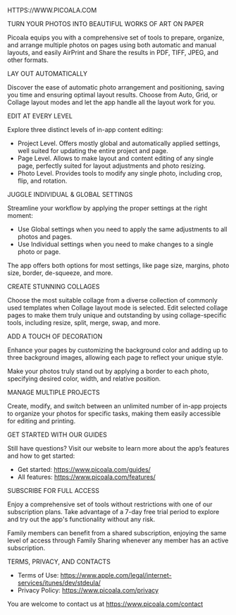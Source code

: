 HTTPS://WWW.PICOALA.COM

TURN YOUR PHOTOS INTO BEAUTIFUL WORKS OF ART ON PAPER

Picoala equips you with a comprehensive set of tools to prepare, organize, and arrange multiple photos on pages using both automatic and manual layouts, and easily AirPrint and Share the results in PDF, TIFF, JPEG, and other formats.

LAY OUT AUTOMATICALLY

Discover the ease of automatic photo arrangement and positioning, saving you time and ensuring optimal layout results. Choose from Auto, Grid, or Collage layout modes and let the app handle all the layout work for you.

EDIT AT EVERY LEVEL

Explore three distinct levels of in-app content editing:
- Project Level. Offers mostly global and automatically applied settings, well suited for updating the entire project and page.
- Page Level. Allows to make layout and content editing of any single page, perfectly suited for layout adjustments and photo resizing.
- Photo Level. Provides tools to modify any single photo, including crop, flip, and rotation.

JUGGLE INDIVIDUAL & GLOBAL SETTINGS

Streamline your workflow by applying the proper settings at the right moment:
- Use Global settings when you need to apply the same adjustments to all photos and pages.
- Use Individual settings when you need to make changes to a single photo or page.

The app offers both options for most settings, like page size, margins, photo size, border, de-squeeze, and more.

CREATE STUNNING COLLAGES

Choose the most suitable collage from a diverse collection of commonly used templates when Collage layout mode is selected.
Edit selected collage pages to make them truly unique and outstanding by using collage-specific tools, including resize, split, merge, swap, and more.

ADD A TOUCH OF DECORATION

Enhance your pages by customizing the background color and adding up to three background images, allowing each page to reflect your unique style.

Make your photos truly stand out by applying a border to each photo, specifying desired color, width, and relative position.

MANAGE MULTIPLE PROJECTS

Create, modify, and switch between an unlimited number of in-app projects to organize your photos for specific tasks, making them easily accessible for editing and printing.

GET STARTED WITH OUR GUIDES

Still have questions? Visit our website to learn more about the app’s features and how to get started:
- Get started: https://www.picoala.com/guides/
- All features: https://www.picoala.com/features/

SUBSCRIBE FOR FULL ACCESS

Enjoy a comprehensive set of tools without restrictions with one of our subscription plans. Take advantage of a 7-day free trial period to explore and try out the app's functionality without any risk.

Family members can benefit from a shared subscription, enjoying the same level of access through Family Sharing whenever any member has an active subscription.

TERMS, PRIVACY, AND CONTACTS

- Terms of Use: https://www.apple.com/legal/internet-services/itunes/dev/stdeula/
- Privacy Policy: https://www.picoala.com/privacy

You are welcome to contact us at https://www.picoala.com/contact
